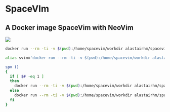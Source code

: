 # SpaceVIm

## A Docker image SpaceVim with NeoVim

[![](http://dockeri.co/image/alastairhm/spacevim)](https://index.docker.io/u/alastairhm/spacevim/)


```bash
docker run --rm -ti -v $(pwd):/home/spacevim/workdir alastairhm/spacevim
```

```bash
alias svim='docker run --rm -ti -v $(pwd):/home/spacevim/workdir alastairhm/spacevim'
```

```bash
spv ()
{
  if [ $# -eq 1 ]
  then
    docker run --rm -ti -v $(pwd):/home/spacevim/workdir alastairhm/spacevim workdir/$1
  else
    docker run --rm -ti -v $(pwd):/home/spacevim/workdir alastairhm/spacevim
  fi
}
```
